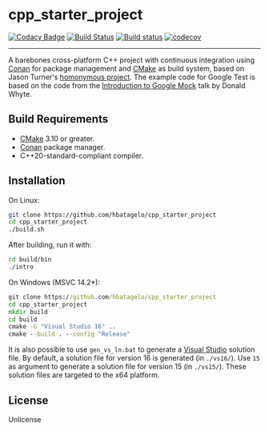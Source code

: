 # cpp_starter_project

[![Codacy Badge](https://api.codacy.com/project/badge/Grade/700a7eed3d8340acbbeb7a495c123a33)](https://app.codacy.com/app/hbatagelo/cpp_starter_project?utm_source=github.com&utm_medium=referral&utm_content=hbatagelo/cpp_starter_project&utm_campaign=Badge_Grade_Dashboard) [![Build Status](https://travis-ci.org/hbatagelo/cpp_starter_project.svg?branch=master)](https://travis-ci.org/hbatagelo/cpp_starter_project) [![Build status](https://ci.appveyor.com/api/projects/status/66fs8jswu3760qak?svg=true)](https://ci.appveyor.com/project/hbatagelo/cpp-starter-project) [![codecov](https://codecov.io/gh/hbatagelo/cpp_starter_project/branch/master/graph/badge.svg)](https://codecov.io/gh/hbatagelo/cpp_starter_project)

---------
A barebones cross-platform C++ project with continuous integration using [Conan](https://conan.io) for package management and [CMake](https://cmake.org) as build system, based on Jason Turner's [homonymous project](https://github.com/lefticus/cpp_starter_project). The example code for Google Test is based on the code from the [Introduction to Google Mock](http://donsoft.io/gmock-presentation/) talk by Donald Whyte.

## Build Requirements

*   [CMake](https://cmake.org/download) 3.10 or greater.
*   [Conan](https://conan.io/downloads.html) package manager.
*   C++20-standard-compliant compiler.

## Installation

On Linux:

```sh
git clone https://github.com/hbatagelo/cpp_starter_project
cd cpp_starter_project
./build.sh
```

After building, run it with:

```sh
cd build/bin
./intro
```

On Windows (MSVC 14.2*):

```bat
git clone https://github.com/hbatagelo/cpp_starter_project
cd cpp_starter_project
mkdir build
cd build
cmake -G "Visual Studio 16" ..
cmake --build . --config "Release"
```

It is also possible to use `gen_vs_ln.bat` to generate a [Visual Studio](https://visualstudio.microsoft.com/vs/) solution file. By default, a solution file for version 16 is generated (in `./vs16/`). Use `15` as argument to generate a solution file for version 15 (in `./vs15/`). These solution files are targeted to the x64 platform.

## License

Unlicense
